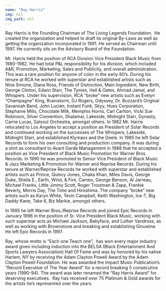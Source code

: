 ```yaml
---
name: "Ray Harris"
img: nil
img_path: nil
---
```


Ray Harris is the Founding Chairman of The Living Legends Foundation.  He
created the organization and helped to draft its original By-Laws as well as
getting the organization incorporated in 1991. He served as Chairman until 1997.
He currently sits on the Advisory Board of the Foundation.

Mr. Harris held the position of RCA Division Vice President Black Music from
1980-1982. He had total P&amp;L responsibility for his division, which included A&amp;R,
Promotion, Marketing, Sales and Publicity, and overall administration. This was a
rare position for anyone of color in the early 80’s. During his tenure at RCA he
worked with superstar and established artists such as Nina Simone, Diana Ross,
Friends of Distinction, Main Ingredient, New Birth, George Clinton, Edwin Starr,
The Tymes, Hall &amp; Oates, Ahmad Jamal, and Whispers. Under his supervision,
RCA “broke” new artists such as Evelyn “Champagne” King, Brainstorm, DJ
Rogers, Odyssey, Dr. Buzzard’s Original Savannah Band, John Lucien, Instant
Funk, Skyy, Hues Corporation, Stephanie Mills, Chocolate Milk, Memphis Horns,
Carl Carlton, Vicki Sue Robinson, Silver Convention, Shalamar, Lakeside,
Midnight Starr, Dynasty, Carrie Lucas, Salsoul Orchestra, amongst others.
In 1982 Mr. Harris relocated to Los Angeles to accept a position as President of
Solar Records and continued working on the successes of The Whispers,
Lakeside, Midnight Starr, and established Klymaxx and the Deele. In 1985 he
left Solar Records to form his own consulting and production company. It was
during a stint as consultant to Avant Garde Management in 1988 that he
accepted a position as Vice President of Black Music Promotion for Warner Bros.
Records. In 1990 he was promoted to Senior Vice President of Black Music &amp;
Jazz Marketing &amp; Promotion for Warner and Reprise Records. During his tenure
at Warner/Reprise Records he worked with superstar and established artists
such as Prince, Quincy Jones, Chaka Khan, Miles Davis, George Duke, Sheila
E., Earth, Wind, &amp; Fire, Cameo, George Benson, Al Jarreau, Michael Franks,
Little Jimmy Scott, Roger Troutman &amp; Zapp, Frankie Beverly, Morris Day, The
Time and Hiroshima. The company “broke” new artists such as Karyn White,
Tevin Campbell, Keith Washington, Ice-T, Big Daddy Kane, Take 6, Biz Markie,
amongst others.

In 1995 he left Warner Bros./Reprise Records and joined Epic Records in
January 1996 in the position of Sr. Vice President Black Music, working with such
superstar acts as Michael Jackson, Babyface, and Luther Vandross, as well as
working with Brownstone and breaking and establishing Ginuwine. He left Epic
Records in 1997.

Ray, whose motto is “Each one Teach one”,  has won every major industry
award given including induction into the BELSA (Black Entertainment And Sports
Lawyers Association) Hall Of Fame and was by honored by his native Harlem,
NY by receiving the Adam Clayton Powell Award by the Adam Clayton Powell
Foundation. He was awarded the Impact Music Publication’s “Record Executive
of The Year Award” for a record breaking 5 consecutive years (1990-94). The
award was later renamed the “Ray Harris Award” for deserving executives.  Ray
has received over 75 Platinum &amp; Gold awards for the artists he’s represented
over the years.
